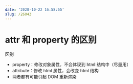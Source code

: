 ```yaml
---
date: '2020-10-22 16:58:55'
slug: /26043
---
```


# attr 和 property 的区别

区别

- property：修改对象属性，不会体现到 html 结构中（尽量用）
- attribute：修改 html 属性，会改变 html 结构
- 两者都有可能引起 DOM 重新渲染
 
 
 
 
 
 
 
 
 
 
 
 
 
 
 
 
 
 
 
 
 
 
 
 
 
